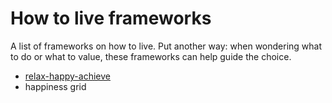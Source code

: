# How to live frameworks
A list of frameworks on how to live. Put another way: when wondering what to do or what to value, these frameworks can help guide the choice.

- [relax-happy-achieve](./relax-happy-achieve.md)
- happiness grid